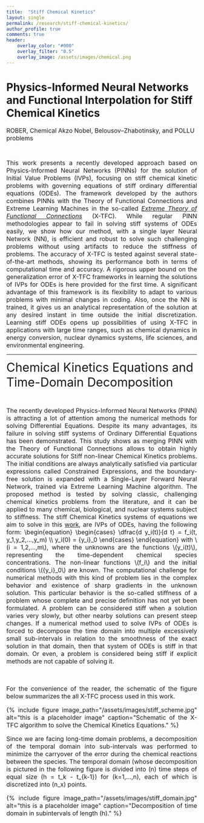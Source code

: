 ```yaml
---
title:  "Stiff Chemical Kinetics"
layout: single
permalink: /research/stiff-chemical-kinetics/
author_profile: true
comments: true
header:
    overlay_color: "#000"
    overlay_filter: "0.5"
    overlay_image: /assets/images/chemical.png
---
```



<h1>Physics-Informed Neural Networks and Functional Interpolation for Stiff Chemical Kinetics</h1>

<font size="3">ROBER, Chemical Akzo Nobel, Belousov–Zhabotinsky, and POLLU problems</font>
<p><br></p>
<font size="3">
<div style="text-align: justify;"> This work presents a recently developed approach based on Physics-Informed Neural Networks (PINNs) for the solution of Initial Value Problems (IVPs), focusing on stiff chemical kinetic problems with governing equations of stiff ordinary differential equations (ODEs). The framework developed by the authors combines PINNs with the Theory of Functional Connections and Extreme Learning Machines in the so-called <a href="https://doi.org/10.1016/j.neucom.2021.06.015"><i>Extreme Theory of Functional Connections</i></a> (X-TFC). While regular PINN methodologies appear to fail in solving stiff systems of ODEs easily, we show how our method, with a single layer Neural Network (NN), is efficient and robust to solve such challenging problems without using artifacts to reduce the stiffness of problems. The accuracy of X-TFC is tested against several state-of-the-art methods, showing its performance both in terms of computational time and accuracy. A rigorous upper bound on the generalization error of X-TFC frameworks in learning the solutions of IVPs for ODEs is here provided for the first time. A significant advantage of this framework is its flexibility to adapt to various problems with minimal changes in coding. Also, once the NN is trained, it gives us an analytical representation of the solution at any desired instant in time outside the initial discretization. Learning stiff ODEs opens up possibilities of using X-TFC in applications with large time ranges, such as chemical dynamics in energy conversion, nuclear dynamics systems, life sciences, and environmental engineering.</div>
</font>


<hr>


<font size="6">Chemical Kinetics Equations and Time-Domain Decomposition</font>
<p><br></p>
<font size="3">
<div style="text-align: justify;"> The recently developed Physics-Informed Neural Networks (PINN) is attracting a lot of attention among the numerical methods for solving Differential Equations. Despite its many advantages, its failure in solving stiff systems of Ordinary Differential Equations has been demonstrated. This study shows as merging PINN with the Theory of Functional Connections allows to obtain highly accurate solutions for Stiff non-linear Chemical Kinetics problems. The initial conditions are always analytically satisfied via particular expressions called Constrained Expressions, and the boundary-free solution is expanded with a Single-Layer Forward Neural Network, trained via Extreme Learning Machine algorithm. The proposed method is tested by solving classic, challenging chemical kinetics problems from the literature, and it can be applied to many chemical, biological, and nuclear systems subject to stiffness. The stiff Chemical Kinetics systems of equations we aim to solve in this <a href="https://doi.org/10.1063/5.0086649">work</a>, are IVPs of ODEs, having the following form:
\begin{equation}
    \begin{cases}
        \dfrac{d y_i(t)}{d t} = f_i(t, y_1,y_2,...,y_m) \\
        y_i(0) = {y_i}_0
    \end{cases}  
\end{equation}
with \(i = 1,2,...,m\), where the unknowns are the functions \(y_i(t)\), representing the time-dependent chemical species concentrations. The non-linear functions \(f_i\) and the initial conditions \({y_i}_0\) are known. The computational challenge for numerical methods with this kind of problem lies in the complex behavior and existence of sharp gradients in the unknown solution. This particular behavior is the so-called stiffness of a problem whose complete and precise definition has not yet been formulated. A problem can be considered stiff when a solution varies very slowly, but other nearby solutions can present steep changes. If a numerical method used to solve IVPs of ODEs is forced to decompose the time domain into multiple excessively small sub-intervals in relation to the smoothness of the exact solution in that domain, then that system of ODEs is stiff in that domain. Or even, a problem is considered being stiff if explicit methods are not capable of solving it.
<p><br></p>
For the convenience of the reader, the schematic of the figure below summarizes the all X-TFC process used in this work.

{% include figure image_path="/assets/images/stiff_scheme.jpg" alt="this is a placeholder image" caption="Schematic of the X-TFC algorithm to solve the Chemical Kinetics Equations." %}



Since we are facing long-time domain problems, a decomposition of the temporal domain into sub-intervals was performed to minimize the carryover of the error during the chemical reactions between the species. The temporal domain (whose decomposition is pictured in the following figure is divided into \(n\) time steps of equal size \(h = t_k - t_{k-1}\) for \(k=1,...,n\), each of which is discretized into \(n_x\) points.


{% include figure image_path="/assets/images/stiff_domain.jpg" alt="this is a placeholder image" caption="Decomposition of time domain in subintervals of length \(h\)." %}





